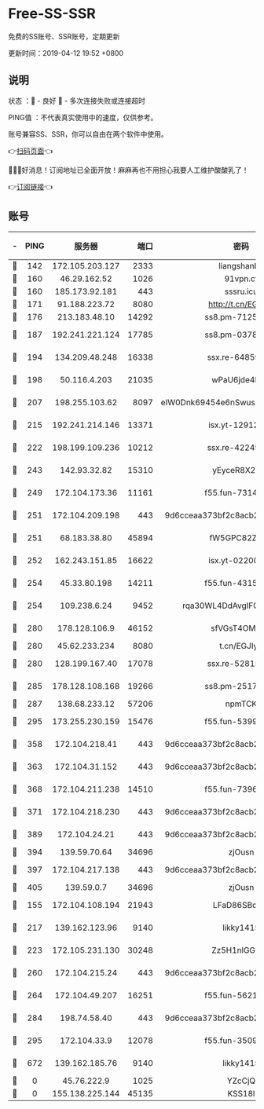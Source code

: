 # Free-SS-SSR

免费的SS账号、SSR账号，定期更新

更新时间：2019-04-12 19:52 +0800

## 说明

状态     ：🙂 - 良好 🙁 - 多次连接失败或连接超时

PING值   ：不代表真实使用中的速度，仅供参考。

账号兼容SS、SSR，你可以自由在两个软件中使用。

👉[扫码页面](https://liesauer.github.io/Free-SS-SSR/)👈

🎉🎉🎉好消息！订阅地址已全面开放！麻麻再也不用担心我要人工维护酸酸乳了！

👉[订阅链接](https://www.liesauer.net/yogurt/subscribe?ACCESS_TOKEN=DAYxR3mMaZAsaqUb)👈

## 账号

|-|PING|服务器|端口|密码|加密方式|区域|
|:----:|:----:|:-----:|-----:|:----:|:----:|:----:|
|🙂|142|172.105.203.127|2333|liangshanbo|chacha20|JP|
|🙂|160|46.29.162.52|1026|91vpn.cf|rc4-md5|RU|
|🙂|160|185.173.92.181|443|sssru.icu|rc4-md5|RU|
|🙂|171|91.188.223.72|8080|http://t.cn/EGJIyrl|rc4-md5|RU|
|🙂|176|213.183.48.10|14292|ss8.pm-71250889|rc4-md5|RU|
|🙂|187|192.241.221.124|17785|ss8.pm-03781993|aes-256-cfb|US|
|🙂|194|134.209.48.248|16338|ssx.re-64859691|aes-256-cfb|US|
|🙂|198|50.116.4.203|21035|wPaU6jde4NZT|aes-256-cfb|US|
|🙂|207|198.255.103.62|8097|eIW0Dnk69454e6nSwuspv9DmS201tQ0D|aes-256-cfb|US|
|🙂|215|192.241.214.146|13371|isx.yt-12912569|aes-256-cfb|US|
|🙂|222|198.199.109.236|10212|ssx.re-42249834|aes-256-cfb|US|
|🙂|243|142.93.32.82|15310|yEyceR8X2EVd|aes-256-cfb|GB|
|🙂|249|172.104.173.36|11161|f55.fun-73141785|aes-256-cfb|SG|
|🙂|251|172.104.209.198|443|9d6cceaa373bf2c8acb22e60b6a58be6|aes-256-cfb|US|
|🙂|251|68.183.38.80|45894|fW5GPC82Z97G|aes-256-cfb|GB|
|🙂|252|162.243.151.85|16622|isx.yt-02200546|aes-256-cfb|US|
|🙂|254|45.33.80.198|14211|f55.fun-43151114|aes-256-cfb|US|
|🙂|254|109.238.6.24|9452|rqa30WL4DdAvgIFG6Fs3znzTa|aes-256-cfb|FR|
|🙂|280|178.128.106.9|46152|sfVGsT4OMxHC|aes-256-cfb|SG|
|🙂|280|45.62.233.234|8080|t.cn/EGJIyrl|rc4-md5|CA|
|🙂|280|128.199.167.40|17078|ssx.re-52815592|aes-256-cfb|SG|
|🙂|285|178.128.108.168|19266|ss8.pm-25170314|aes-256-cfb|SG|
|🙂|287|138.68.233.12|57206|npmTCK|rc4-md5|US|
|🙂|295|173.255.230.159|15476|f55.fun-53994105|aes-256-cfb|US|
|🙂|358|172.104.218.41|443|9d6cceaa373bf2c8acb22e60b6a58be6|aes-256-cfb|US|
|🙂|363|172.104.31.152|443|9d6cceaa373bf2c8acb22e60b6a58be6|aes-256-cfb|US|
|🙂|368|172.104.211.238|14510|f55.fun-73968171|aes-256-cfb|US|
|🙂|371|172.104.218.230|443|9d6cceaa373bf2c8acb22e60b6a58be6|aes-256-cfb|US|
|🙂|389|172.104.24.21|443|9d6cceaa373bf2c8acb22e60b6a58be6|aes-256-cfb|US|
|🙂|394|139.59.70.64|34696|zjOusn|chacha20|IN|
|🙂|397|172.104.217.138|443|9d6cceaa373bf2c8acb22e60b6a58be6|aes-256-cfb|US|
|🙂|405|139.59.0.7|34696|zjOusn|chacha20|IN|
|🙂|155|172.104.108.194|21943|LFaD86SBq2lY|aes-256-cfb|JP|
|🙂|217|139.162.123.96|9140|likky1415|aes-256-cfb|JP|
|🙂|223|172.105.231.130|30248|Zz5H1nlGGKHx|aes-256-cfb|JP|
|🙂|260|172.104.215.24|443|9d6cceaa373bf2c8acb22e60b6a58be6|aes-256-cfb|US|
|🙂|264|172.104.49.207|16251|f55.fun-56219821|aes-256-cfb|SG|
|🙂|284|198.74.58.40|443|9d6cceaa373bf2c8acb22e60b6a58be6|aes-256-cfb|US|
|🙂|295|172.104.33.9|12078|f55.fun-35097379|aes-256-cfb|SG|
|🙂|672|139.162.185.76|9140|likky1415|aes-256-cfb|DE|
|🙁|0|45.76.222.9|1025|YZcCjQ|rc4-md5|JP|
|🙁|0|155.138.225.144|45135|KSS18l|rc4-md5|US|
